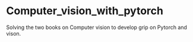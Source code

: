 # Computer_vision_with_pytorch
Solving the two books on Computer vision to develop grip on Pytorch and vison. 
